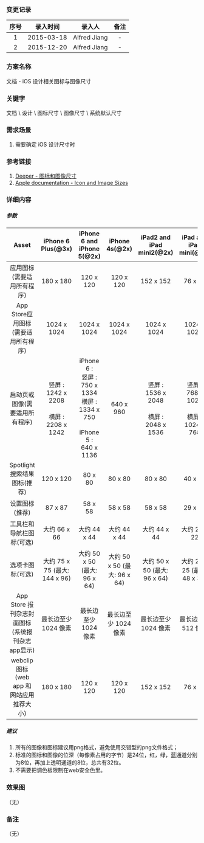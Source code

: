### 变更记录

| 序号 | 录入时间 | 录入人 | 备注 |
|:--------:|:--------:|:--------:|:--------:|
| 1 | 2015-03-18 | Alfred Jiang | - |
| 2 | 2015-12-20 | Alfred Jiang | - |

### 方案名称

文档 - iOS 设计相关图标与图像尺寸

### 关键字

文档 \ 设计 \ 图标尺寸 \ 图像尺寸 \ 系统默认尺寸

### 需求场景

1. 需要确定 iOS 设计尺寸时

### 参考链接

1. [Deeper - 图标和图像尺寸](http://deeper29.com/2015/04/29/icon-and-image-sizes/)
2. [Apple documentation - Icon and Image Sizes](https://developer.apple.com/library/ios/documentation/UserExperience/Conceptual/MobileHIG/IconMatrix.html)

### 详细内容

##### 参数
| Asset  | iPhone 6 Plus(@3x)  | iPhone 6 and iPhone 5(@2x) | iPhone 4s(@2x) | iPad2 and iPad mini2(@2x) | iPad and iPad mini(@1x) |
|:-------------: |:---------------:| :-------------:| :-------------:|:-------------:|:-------------:|
| 应用图标(需要适用所有程序) | 180 x 180 | 120 x 120 | 120 x 120 | 152 x 152 | 76 x 76 |
| App Store应用图标(需要适用所有程序) | 1024 x 1024 | 1024 x 1024 | 1024 x 1024 | 1024 x 1024 | 1024 x 1024 |
| 启动页或图像(需要适用所有程序) | 竖屏 :<br/> 1242 x 2208<br/><br/> 横屏 :<br/> 2208 x 1242| iPhone 6 :<br/>竖屏 :<br/> 750 x 1334<br/> 横屏 :<br/> 1334 x 750<br/><br/> iPhone 5 :<br/> 640 x 1136 | 640 x 960 | 竖屏 :<br/> 1536 x 2048<br/><br/> 横屏 :<br/> 2048 x 1536 | 竖屏 :<br/> 768 x 1024<br/><br/> 横屏 :<br/> 1024 x 768 |
| Spotlight 搜索结果图标(推荐) | 120 x 120 | 80 x 80 | 80 x 80 | 80 x 80 | 40 x 40 |
| 设置图标(推荐) | 87 x 87 | 58 x 58 | 58 x 58 | 58 x 58 | 29 x 29 |
| 工具栏和导航栏图标(可选) | 大约 66 x 66 | 大约 44 x 44 | 大约 44 x 44 | 大约 44 x 44 | 大约 22 x 22 |
| 选项卡图标(可选) | 大约 75 x 75 (最大: 144 x 96) | 大约 50 x 50 (最大: 96 x 64) | 大约 50 x 50 (最大: 96 x 64) | 大约 50 x 50 (最大: 96 x 64) | 大约 25 x 25 (最大: 48 x 32) |
| App Store 报刊杂志封面图标(系统报刊杂志app显示) | 最长边至少 1024 像素 | 最长边至少 1024 像素 | 最长边至少 1024 像素 | 最长边至少 1024 像素 | 最长边至少 512 像素 |
| webclip 图标(web app 和 网站应用推荐大小) | 180 x 180 | 120 x 120 | 120 x 120 | 152 x 152 | 76 x 76 |


##### 建议

1. 所有的图像和图标建议用png格式，避免使用交错型的png文件格式；
2. 标准的图标和图像的位深（每像素占用的字节）是24位，红，绿，蓝通道分别为8位，再加上透明通道的8位，总共有32位。
3. 不需要把调色板限制在web安全色里。

### 效果图
（无）

### 备注
（无）